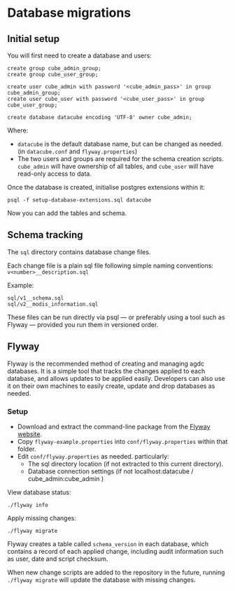 
# Database migrations

## Initial setup

You will first need to create a database and users:
    
    create group cube_admin_group;
    create group cube_user_group;

    create user cube_admin with password '<cube_admin_pass>' in group cube_admin_group;
    create user cube_user with password '<cube_user_pass>' in group cube_user_group;

    create database datacube encoding 'UTF-8' owner cube_admin;

Where:
- `datacube` is the default database name, but can be changed as needed. (in `datacube.conf` and `flyway.properties`)
- The two users and groups are required for the schema creation scripts. `cube_admin` will have ownership 
of all tables, and `cube_user` will have read-only access to data.

Once the database is created, initialise postgres extensions within it:

    psql -f setup-database-extensions.sql datacube

Now you can add the tables and schema.

## Schema tracking

The ``sql`` directory contains database change files.

Each change file is a plain sql file following simple naming conventions: ``v<number>__description.sql``

Example:

    sql/v1__schema.sql
    sql/v2__modis_information.sql

These files can be run directly via psql — or preferably using a tool such as Flyway — provided you
run them in versioned order.

## Flyway

Flyway is the recommended method of creating and managing agdc databases. It is a simple tool that tracks
 the changes applied to each database, and allows updates to be applied easily. Developers can also 
 use it on their own machines to easily create, update and drop databases as needed.

### Setup

- Download and extract the command-line package from the [Flyway website](http://flywaydb.org/).
- Copy ``flyway-example.properties`` into ``conf/flyway.properties`` within that folder.
- Edit `conf/flyway.properties` as needed. particularly:
    - The sql directory location (if not extracted to this current directory).
    - Database connection settings (if not localhost:datacube / cube_admin:cube_admin )

View database status:

    ./flyway info

Apply missing changes:

    ./flyway migrate

Flyway creates a table called `schema_version` in each database, which contains a record of each applied change,
including audit information such as user, date and script checksum.

When new change scripts are added to the repository in the future, running `./flyway migrate`
will update the database with missing changes.
